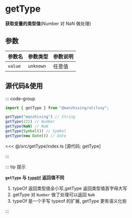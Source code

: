 # getType

**获取变量的类型值**(Number 对 NaN 做处理)

## 参数

| 参数名  | 参数类型  | 参数说明 |
| ------- | --------- | -------- |
| `value` | `unknown` | 任意值   |

## 源代码&使用

::: code-group

```ts [使用]
import { getType } from "@manzhixing/utilsxy";

getType("manzhixing") // String
getType(221) // Number
getType(NaN) // NaN
getType(Symbol()) // Symbol
getType(new Date()) // Date
```

<<< @/src/getType/index.ts [源代码: getType]

:::

::: tip 提示

**`getType` 与 [`typeOf`](../typeOf/) 返回值不同**

1. typeOf 返回类型值全小写,getType 返回类型值首字母大写
2. getType 对 `Number` 做了处理可以返回 `NaN`
3. typeOf 是一个手写 typeof 的扩展, getType 更有语义化些

:::

